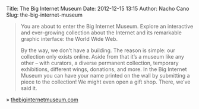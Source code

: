 Title: The Big Internet Museum
Date: 2012-12-15 13:15
Author: Nacho Cano
Slug: the-big-internet-museum

> You are about to enter the Big Internet Museum. Explore an interactive
> and ever-growing collection about the Internet and its remarkable
> graphic interface: the World Wide Web.
>
> By the way, we don’t have a building. The reason is simple: our
> collection only exists online. Aside from that it’s a museum like any
> other – with curators, a diverse permanent collection, temporary
> exhibitions, different wings, donations, and more. In the Big Internet
> Museum you can have your name printed on the wall by submitting a
> piece to the collection! We might even open a gift shop. There, we’ve
> said it.

» [thebiginternetmuseum.com][]

  [thebiginternetmuseum.com]: http://www.thebiginternetmuseum.com/
    "The Big Internet Museum"
